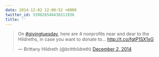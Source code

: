 ```yaml
---
date: 2014-12-02 12:00:52 +0000
twitter_id: 539826546438311936
title: ''
---
```


<blockquote class="twitter-tweet"><p lang="en" dir="ltr">On <a href="https://twitter.com/hashtag/givingtuesday?src=hash&amp;ref_src=twsrc%5Etfw">#givingtuesday</a>, here are 4 nonprofits near and dear to the Hildreths, in case you want to donate to… <a href="http://t.co/fgtP1SX1xG">http://t.co/fgtP1SX1xG</a></p>&mdash; Brittany Hildreth (@britthildreth) <a href="https://twitter.com/britthildreth/status/539824370215309312?ref_src=twsrc%5Etfw">December 2, 2014</a></blockquote>
<script async src="https://platform.twitter.com/widgets.js" charset="utf-8"></script>
